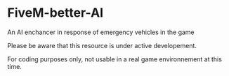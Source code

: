 # FiveM-better-AI
An AI enchancer in response of emergency vehicles in the game

Please be aware that this resource is under active developement.

For coding purposes only, not usable in a real game environnement at this time.
